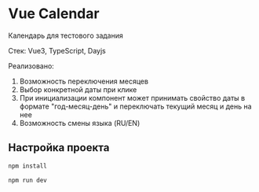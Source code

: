 # Vue Calendar

Календарь для тестового задания

Стек: Vue3, TypeScript, Dayjs

Реализовано: 

1. Возможность переключения месяцев
2. Выбор конкретной даты при клике
3. При инициализации компонент может принимать свойство даты в формате "год-месяц-день" и переключать текущий месяц и день на нее
4. Возможность смены языка (RU/EN)


## Настройка проекта

```sh
npm install
```

```sh
npm run dev
```
